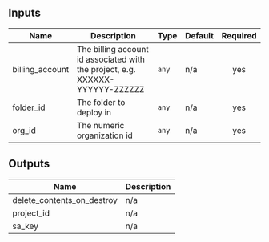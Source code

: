 

<!-- BEGINNING OF PRE-COMMIT-TERRAFORM DOCS HOOK -->
## Inputs

| Name | Description | Type | Default | Required |
|------|-------------|------|---------|:--------:|
| billing\_account | The billing account id associated with the project, e.g. XXXXXX-YYYYYY-ZZZZZZ | `any` | n/a | yes |
| folder\_id | The folder to deploy in | `any` | n/a | yes |
| org\_id | The numeric organization id | `any` | n/a | yes |

## Outputs

| Name | Description |
|------|-------------|
| delete\_contents\_on\_destroy | n/a |
| project\_id | n/a |
| sa\_key | n/a |

<!-- END OF PRE-COMMIT-TERRAFORM DOCS HOOK -->
